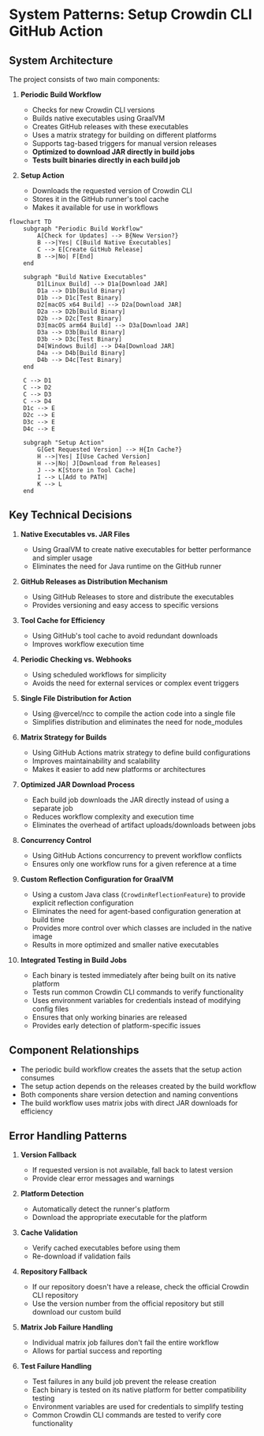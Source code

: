 # System Patterns: Setup Crowdin CLI GitHub Action

## System Architecture

The project consists of two main components:

1. **Periodic Build Workflow**
   - Checks for new Crowdin CLI versions
   - Builds native executables using GraalVM
   - Creates GitHub releases with these executables
   - Uses a matrix strategy for building on different platforms
   - Supports tag-based triggers for manual version releases
   - **Optimized to download JAR directly in build jobs**
   - **Tests built binaries directly in each build job**

2. **Setup Action**
   - Downloads the requested version of Crowdin CLI
   - Stores it in the GitHub runner's tool cache
   - Makes it available for use in workflows

```mermaid
flowchart TD
    subgraph "Periodic Build Workflow"
        A[Check for Updates] --> B{New Version?}
        B -->|Yes| C[Build Native Executables]
        C --> E[Create GitHub Release]
        B -->|No| F[End]
    end

    subgraph "Build Native Executables"
        D1[Linux Build] --> D1a[Download JAR]
        D1a --> D1b[Build Binary]
        D1b --> D1c[Test Binary]
        D2[macOS x64 Build] --> D2a[Download JAR]
        D2a --> D2b[Build Binary]
        D2b --> D2c[Test Binary]
        D3[macOS arm64 Build] --> D3a[Download JAR]
        D3a --> D3b[Build Binary]
        D3b --> D3c[Test Binary]
        D4[Windows Build] --> D4a[Download JAR]
        D4a --> D4b[Build Binary]
        D4b --> D4c[Test Binary]
    end

    C --> D1
    C --> D2
    C --> D3
    C --> D4
    D1c --> E
    D2c --> E
    D3c --> E
    D4c --> E

    subgraph "Setup Action"
        G[Get Requested Version] --> H{In Cache?}
        H -->|Yes| I[Use Cached Version]
        H -->|No| J[Download from Releases]
        J --> K[Store in Tool Cache]
        I --> L[Add to PATH]
        K --> L
    end
```

## Key Technical Decisions

1. **Native Executables vs. JAR Files**
   - Using GraalVM to create native executables for better performance and simpler usage
   - Eliminates the need for Java runtime on the GitHub runner

2. **GitHub Releases as Distribution Mechanism**
   - Using GitHub Releases to store and distribute the executables
   - Provides versioning and easy access to specific versions

3. **Tool Cache for Efficiency**
   - Using GitHub's tool cache to avoid redundant downloads
   - Improves workflow execution time

4. **Periodic Checking vs. Webhooks**
   - Using scheduled workflows for simplicity
   - Avoids the need for external services or complex event triggers

5. **Single File Distribution for Action**
   - Using @vercel/ncc to compile the action code into a single file
   - Simplifies distribution and eliminates the need for node_modules

6. **Matrix Strategy for Builds**
   - Using GitHub Actions matrix strategy to define build configurations
   - Improves maintainability and scalability
   - Makes it easier to add new platforms or architectures

7. **Optimized JAR Download Process**
   - Each build job downloads the JAR directly instead of using a separate job
   - Reduces workflow complexity and execution time
   - Eliminates the overhead of artifact uploads/downloads between jobs

8. **Concurrency Control**
   - Using GitHub Actions concurrency to prevent workflow conflicts
   - Ensures only one workflow runs for a given reference at a time

9. **Custom Reflection Configuration for GraalVM**
   - Using a custom Java class (`CrowdinReflectionFeature`) to provide explicit reflection configuration
   - Eliminates the need for agent-based configuration generation at build time
   - Provides more control over which classes are included in the native image
   - Results in more optimized and smaller native executables

10. **Integrated Testing in Build Jobs**
    - Each binary is tested immediately after being built on its native platform
    - Tests run common Crowdin CLI commands to verify functionality
    - Uses environment variables for credentials instead of modifying config files
    - Ensures that only working binaries are released
    - Provides early detection of platform-specific issues

## Component Relationships

- The periodic build workflow creates the assets that the setup action consumes
- The setup action depends on the releases created by the build workflow
- Both components share version detection and naming conventions
- The build workflow uses matrix jobs with direct JAR downloads for efficiency

## Error Handling Patterns

1. **Version Fallback**
   - If requested version is not available, fall back to latest version
   - Provide clear error messages and warnings

2. **Platform Detection**
   - Automatically detect the runner's platform
   - Download the appropriate executable for the platform

3. **Cache Validation**
   - Verify cached executables before using them
   - Re-download if validation fails

4. **Repository Fallback**
   - If our repository doesn't have a release, check the official Crowdin CLI repository
   - Use the version number from the official repository but still download our custom build

5. **Matrix Job Failure Handling**
   - Individual matrix job failures don't fail the entire workflow
   - Allows for partial success and reporting

6. **Test Failure Handling**
   - Test failures in any build job prevent the release creation
   - Each binary is tested on its native platform for better compatibility testing
   - Environment variables are used for credentials to simplify testing
   - Common Crowdin CLI commands are tested to verify core functionality 